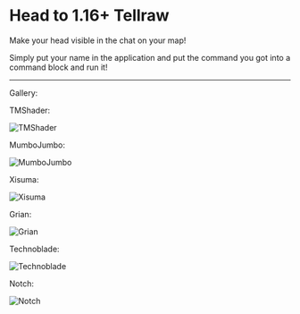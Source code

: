 # Head to 1.16+ Tellraw
Make your head visible in the chat on your map!

Simply put your name in the application and put the command you got into a command block and run it!

---
Gallery:

TMShader:

![TMShader](https://i.ibb.co/pxMJKPk/TMShader.png "TMShader")

MumboJumbo:

![MumboJumbo](https://i.ibb.co/HHkGGkg/Mumbo-Jumbo.png "MumboJumbo")

Xisuma:

![Xisuma](https://i.ibb.co/1TcqVsZ/Xisuma.png "Xisuma")

Grian:

![Grian](https://i.ibb.co/m8VtY3g/Grian.png "Grian")

Technoblade:

![Technoblade](https://i.ibb.co/FKKr1Pz/Technoblade.png "Technoblade")

Notch:

![Notch](https://i.ibb.co/dtsDwrn/Notch.png "Notch")
